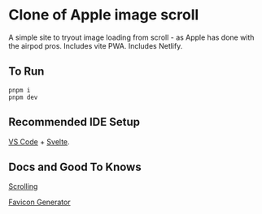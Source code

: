 # Clone of Apple image scroll
A simple site to tryout image loading from scroll - as Apple has done with the airpod pros. Includes vite PWA. Includes Netlify.

## To Run

```pnpm
pnpm i
pnpm dev
```

## Recommended IDE Setup

[VS Code](https://code.visualstudio.com/) + [Svelte](https://marketplace.visualstudio.com/items?itemName=svelte.svelte-vscode).

## Docs and Good To Knows

[Scrolling](https://css-tricks.com/lets-make-one-of-those-fancy-scrolling-animations-used-on-apple-product-pages/)

[Favicon Generator](https://favicon.io/favicon-converter/)